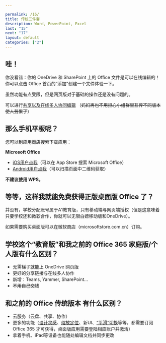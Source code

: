 ```yaml
---

permalink: /16/
title: 传统三件套
description: Word, PowerPoint, Excel
last: "15"
next: "17"
layout: default
categories: ["2"]
---
```

<!-- 本文主要讨论 PowerPoint, Excel, Word 在新环境下的适配问题。文件名有点难懂，抱歉。 -->


<!-- ## 准备工作 -->

<!-- 请返回 OneDrive 网页版，**从网页版**尝试打开你在上一个教程之中 在 OneDrive 中上传/新建的文档（Word, PowerPoint, Excel均可）。如果还没有进行，也可以在 Office 365 首页点击加号新建一个。） -->

## 哇！

你没看错：你的 OneDrive 和 SharePoint 上的 Office 文件是可以在线编辑的！你可以点击 Office 首页的“添加”创建一个文件体验一下。

虽然功能有点受限，但是网页版对于基础的操作还是没有问题的。

可以进行[共享以及在线多人协同编辑](https://mp.weixin.qq.com/s/j9dvph-Jw_KYpdKWjkYKQg) （~~妈妈再也不用担心小组群里互传不同版本使人劳累了~~）

## 那么手机平板呢？

您可以到应用商店搜索下载应用：

 **Microsoft Office**
- [iOS用户点我](https://apps.apple.com/cn/app/microsoft-office/id541164041)（可以在 App Store 搜索 Microsoft Office）
- [Android用户点我](https://www.coolapk.com/apk/com.microsoft.office.officehubrow)（可以扫描页面中二维码获取）

**不建议使用 WPS。**

## 等等，这样我就能免费获得正版桌面版 Office 了？

并没有，学校分配账号属于A1教育版，只有移动端与网页端授权（但是这意味着只要学校还和微软合作，你就可以无限白嫖移动版和OneDrive）。

如果需要购买桌面版可以在微软商店（microsoftstore.com.cn）订购。

## 学校这个“教育版”和我之前的 Office 365 家庭版/个人版有什么区别？

- 无需梯子就能上 OneDrive 网页版
- 更好的分享链接与在线多人协作
- 新增：Teams, Yammer, SharePoint...
- ~~不用自己交钱~~

## 和之前的 Office 传统版本 有什么区别？

- 云服务（云盘、共享、协作）
- 更多的功能（[设计灵感](https://mp.weixin.qq.com/s/eTvLdC4l0ZrOveBg8CtIkw)、[缩放定位](https://mp.weixin.qq.com/s/3A_oEF3QAAw9P_ZLORAnGA)、新UI、[“平滑”切换](https://mp.weixin.qq.com/s/3IFhQccuNN89at2r7TpJOQ)等等，都需要订阅 Office 365 才可获得，桌面版应用需要登陆相应账户并激活）
- 拿着手机、iPad等设备也能随处编辑文档并同步更改
